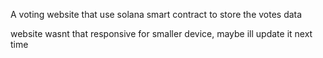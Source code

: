 A voting website that use solana smart contract to store the votes data

website wasnt that responsive for smaller device, maybe ill update it next time
